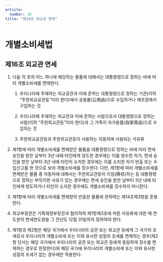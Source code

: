```yaml
---
article:
  number: 16
title: "제16조 외교관 면세"
---
```

# 개별소비세법

## 제16조 외교관 면세

1. 다음 각 호의 어느 하나에 해당하는 물품에 대해서는 대통령령으로 정하는 바에 따라 개별소비세를 면제한다.

    1. 우리나라에 주재하는 외교공관과 이에 준하는 대통령령으로 정하는 기관(이하 “주한외교공관등”이라 한다)에서 공용품(公用品)으로 수입하거나 제조장에서 구입하는 것

    2. 우리나라에 주재하는 외교관과 이에 준하는 사람으로서 대통령령으로 정하는 사람(이하 “주한외교관등”이라 한다)과 그 가족이 자가용품(自家用品)으로 수입하는 것

    3. 주한외교공관등과 주한외교관등이 사용하는 자동차에 사용되는 석유류

2. 제1항에 따라 개별소비세를 면제받은 물품을 대통령령으로 정하는 바에 따라 면세 승인을 받은 날부터 3년 내에 타인에게 양도한 경우에는 이를 양수한 자가, 면세 승인을 받은 날부터 3년 내에 타인이 소지한 경우에는 이를 소지한 자가 반출 또는 수입신고를 한 것으로 보아 개별소비세를 징수한다. 다만, 제1항에 따라 개별소비세를 면제받은 물품 중 자동차에 대해서는 주한외교관등이 이임(移任)하는 등 대통령령으로 정하는 부득이한 사유가 있는 경우에는 면세 승인을 받은 날부터 3년 내에 타인에게 양도하거나 타인이 소지한 경우에도 개별소비세를 징수하지 아니한다.

3. 제1항에 따라 개별소비세를 면제받아 반출한 물품에 관하여는 제14조제3항을 준용한다.

4. 외교부장관은 기획재정부장관과 협의하여 제1항제3호에 따른 석유류에 대한 매 연도분의 면세한도량을 그 전년도 12월 31일까지 정하여야 한다.

5. 제1항과 제2항은 해당 국가에서 우리나라의 공관 또는 외교관 등에게 그 국가의 조세로서 우리나라의 개별소비세 또는 이와 유사한 성질의 조세를 면제하는 경우(제2항 단서는 해당 국가에서 우리나라의 공관 또는 외교관 등에게 동일하게 징수를 면제하는 경우로 한정한다)와 해당 국가에 우리나라의 개별소비세 또는 이와 유사한 성질의 조세가 없는 경우에만 적용한다.
